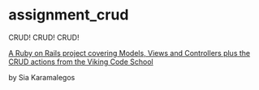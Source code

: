 # assignment_crud
CRUD! CRUD! CRUD!

[A Ruby on Rails project covering Models, Views and Controllers plus the CRUD actions from the Viking Code School](http://www.vikingcodeschool.com)

by Sia Karamalegos
